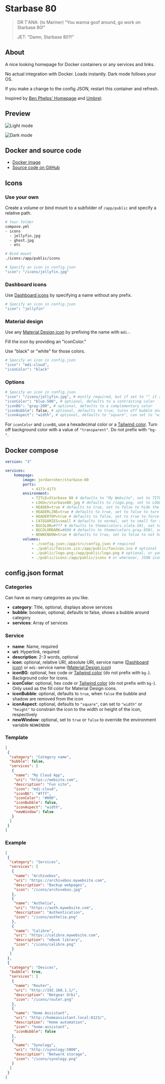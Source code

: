 # Starbase 80

> DR T'ANA: (to Mariner) "You wanna goof around, go work on Starbase 80!"
>
> JET: "Damn, Starbase 80?!"

## About

A nice looking homepage for Docker containers or any services and links.

No actual integration with Docker. Loads instantly. Dark mode follows your OS.

If you make a change to the config JSON, restart this container and refresh.

Inspired by [Ben Phelps' Homepage](https://gethomepage.dev/) and [Umbrel](https://umbrel.com/).

## Preview

![Light mode](./preview.jpg)

![Dark mode](./preview-dark.jpg)

## Docker and source code

- [Docker image](https://hub.docker.com/r/jordanroher/starbase-80)
- [Source code on GitHub](https://github.com/notclickable-jordan/starbase-80)

## Icons

### Use your own

Create a volume or bind mount to a subfolder of `/app/public` and specify a relative path.

```bash
# Your folder
compose.yml
- icons
  - jellyfin.jpg
  - ghost.jpg
  - etc

# Bind mount
./icons:/app/public/icons

# Specify an icon in config.json
"icon": "/icons/jellyfin.jpg"
```

### Dashboard icons

Use [Dashboard icons](https://github.com/walkxcode/dashboard-icons) by specifying a name without any prefix.

```bash
# Specify an icon in config.json
"icon": "jellyfin"
```

### Material design

Use any [Material Design icon](https://icon-sets.iconify.design/mdi/) by prefixing the name with `mdi-`.

Fill the icon by providing an "iconColor."

Use "black" or "white" for those colors.

```bash
# Specify an icon in config.json
"icon": "mdi-cloud",
"iconColor": "black"
```

### Options

```bash
# Specify an icon in config.json
"icon": "/icons/jellyfin.jpg", # mostly required, but if set to "" it removes the icon
"iconColor": "blue-500", # optional, defaults to a contrasting color
"iconBG": "gray-200", # optional, defaults to a complementary color
"iconBubble": false, # optional, defaults to true, turns off bubble and shadow when false
"iconAspect": "width", # optional, defaults to "square", can set to "width" or "height" to constrain the icon to the width or height of the icon, respectively
```

For `iconColor` and `iconBG`, use a hexadecimal color or a [Tailwind color](https://tailwindcss.com/docs/background-color). Turn off background color with a value of `"transparent"`. Do not prefix with `"bg-"`.

## Docker compose

```yaml
version: "3"

services:
    homepage:
        image: jordanroher/starbase-80
        ports:
            - 4173:4173
        environment:
            - TITLE=Starbase 80 # defaults to "My Website", set to TITLE= to hide the title
            - LOGO=/starbase80.jpg # defaults to /logo.png, set to LOGO= to hide the logo
            - HEADER=true # defaults to true, set to false to hide the title and logo
            - HEADERLINE=true # defaults to true, set to false to turn off the header border line
            - HEADERTOP=true # defaults to false, set to true to force the header to always stay on top
            - CATEGORIES=small # defaults to normal, set to small for smaller, uppercase category labels
            - BGCOLOR=#fff # defaults to theme(colors.slate.50), set to any hex color or Tailwind color using the theme syntax
            - BGCOLORDARK=#000 # defaults to theme(colors.gray.950), set to any hex color or Tailwind color using the theme syntax
            - NEWWINDOW=true # defaults to true, set to false to not have links open in a new window
        volumes:
            - ./config.json:/app/src/config.json # required
            - ./public/favicon.ico:/app/public/favicon.ico # optional
            - ./public/logo.png:/app/public/logo.png # optional, or you can reference something in /icons
            - ./public/icons:/app/public/icons # or wherever, JSON icon paths are relative to /app/public
```

## config.json format

### Categories

Can have as many categories as you like.

- **category**: Title, optional, displays above services
- **bubble**: boolean, optional, defaults to false, shows a bubble around category
- **services**: Array of services

### Service

- **name**: Name, required
- **uri**: Hyperlink, required
- **description**: 2-3 words, optional
- **icon**: optional, relative URI, absolute URI, service name ([Dashboard icon](https://github.com/walkxcode/dashboard-icons)) or `mdi-`service name ([Material Design icon](https://icon-sets.iconify.design/mdi/))
- **iconBG**: optional, hex code or [Tailwind color](https://tailwindcss.com/docs/background-color) (do not prefix with `bg-`). Background color for icons.
- **iconColor**: optional, hex code or [Tailwind color](https://tailwindcss.com/docs/background-color) (do not prefix with `bg-`). Only used as the fill color for Material Design icons.
- **iconBubble**: optional, defaults to `true`, when `false` the bubble and shadow are removed from the icon
- **iconAspect**: optional, defaults to `"square"`, can set to `"width"` or `"height"` to constrain the icon to the width or height of the icon, respectively
- **newWindow**: optional, set to `true` or `false` to override the environment variable `NEWWINDOW`

### Template

```json
[
 {
  "category": "Category name",
  "bubble": false,
  "services": [
   {
    "name": "My Cloud App",
    "uri": "https://website.com",
    "description": "Fun site",
    "icon": "mdi-cloud",
    "iconBG": "#fff",
    "iconColor": "#000",
    "iconBubble": false,
    "iconAspect": "width",
    "newWindow": false
   }
  ]
 }
]
```

### Example

```json
[
 {
  "category": "Services",
  "services": [
   {
    "name": "Archivebox",
    "uri": "https://archivebox.mywebsite.com",
    "description": "Backup webpages",
    "icon": "/icons/archivebox.jpg"
   },
   {
    "name": "Authelia",
    "uri": "https://auth.mywebsite.com",
    "description": "Authentication",
    "icon": "/icons/authelia.png"
   },
   {
    "name": "Calibre",
    "uri": "https://calibre.mywebsite.com",
    "description": "eBook library",
    "icon": "/icons/calibre.png"
   }
  ]
 },
 {
  "category": "Devices",
  "bubble": true,
  "services": [
   {
    "name": "Router",
    "uri": "http://192.168.1.1/",
    "description": "Netgear Orbi",
    "icon": "/icons/router.png"
   },
   {
    "name": "Home Assistant",
    "uri": "http://homeassistant.local:8123/",
    "description": "Home automation",
    "icon": "home-assistant",
    "iconBubble": false
   },
   {
    "name": "Synology",
    "uri": "http://synology:5000",
    "description": "Network storage",
    "icon": "/icons/synology.png"
   }
  ]
 }
]
```
